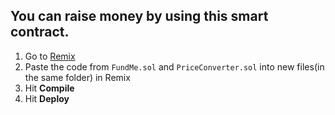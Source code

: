 ## You can raise money by using this smart contract.

1. Go to [Remix](https://remix.ethereum.org/)
2. Paste the code from `FundMe.sol` and `PriceConverter.sol` into new files(in the same folder) in Remix
3. Hit **Compile**
4. Hit **Deploy**
